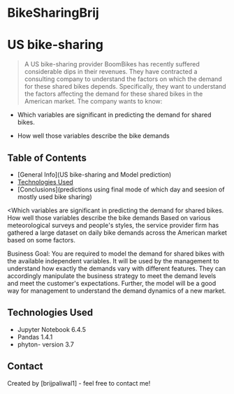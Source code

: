 # BikeSharingBrij

# US bike-sharing 
> A US bike-sharing provider BoomBikes has recently suffered considerable dips in their revenues. They have contracted a consulting company to understand the factors on which the demand for these shared bikes depends. Specifically, they want to understand the factors affecting the demand for these shared bikes in the American market. The company wants to know:

- Which variables are significant in predicting the demand for shared bikes.  

- How well those variables describe the bike demands  



## Table of Contents
* [General Info](US bike-sharing  and Model prediction)
* [Technologies Used](pandas,numpay,matplotlib.pyplot,seaborn,warnings)
* [Conclusions](predictions using final mode of which day and seesion of mostly used bike sharing)


<Which variables are significant in predicting the demand for shared bikes.
How well those variables describe the bike demands
Based on various meteorological surveys and people's styles, the service provider firm has gathered a large dataset on daily bike demands across the American market based on some factors. 


Business Goal:
You are required to model the demand for shared bikes with the available independent variables. It will be used by the management to understand how exactly the demands vary with different features. They can accordingly manipulate the business strategy to meet the demand levels and meet the customer's expectations. Further, the model will be a good way for management to understand the demand dynamics of a new market. 




## Technologies Used
- Jupyter Notebook 6.4.5
- Pandas 1.4.1
- phyton- version 3.7

<!-- As the libraries versions keep on changing, it is recommended to mention the version of library used in this project -->


## Contact
Created by [brijpaliwal1] - feel free to contact me!


<!-- Optional -->
<!-- ## License -->
<!-- This project is open source and available under the [... License](). -->

<!-- You don't have to include all sections - just the one's relevant to your project -->
